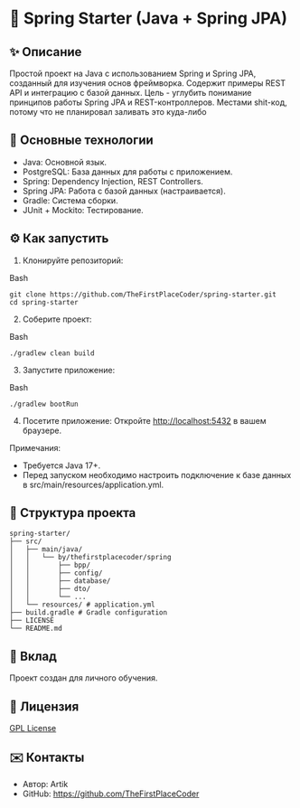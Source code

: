 # 🚀 Spring Starter (Java + Spring JPA)

## ✨ Описание

Простой проект на Java с использованием Spring и Spring JPA, созданный для изучения основ фреймворка. Содержит примеры REST API и интеграцию с базой данных. Цель - углубить понимание принципов работы Spring JPA и REST-контроллеров. Местами shit-код, потому что не планировал заливать это куда-либо

## 🎯 Основные технологии

*   Java: Основной язык.
*   PostgreSQL: База данных для работы с приложением.
*   Spring: Dependency Injection, REST Controllers.
*   Spring JPA: Работа с базой данных (настраивается).
*   Gradle: Система сборки.
*   JUnit + Mockito: Тестирование.

## ⚙️ Как запустить

1.  Клонируйте репозиторий:

Bash

    git clone https://github.com/TheFirstPlaceCoder/spring-starter.git
    cd spring-starter
    

2.  Соберите проект:

Bash

    ./gradlew clean build
    

3.  Запустите приложение:

Bash

    ./gradlew bootRun
    

4.  Посетите приложение: Откройте [http://localhost:5432](http://localhost:5432) в вашем браузере.

Примечания:
*   Требуется Java 17+.
*   Перед запуском необходимо настроить подключение к базе данных в src/main/resources/application.yml.

## 📂 Структура проекта
```
spring-starter/
├── src/
│   ├── main/java/
│   │   └── by/thefirstplacecoder/spring
│   │       ├── bpp/
│   │       ├── config/
│   │       ├── database/
│   │       ├── dto/
│   │       └── ...
│   └── resources/ # application.yml
├── build.gradle # Gradle configuration
├── LICENSE
└── README.md
```
## 🤝 Вклад

Проект создан для личного обучения.

## 📄 Лицензия

[GPL License](LICENSE)

## ✉️ Контакты

*   Автор: Artik
*   GitHub: https://github.com/TheFirstPlaceCoder
